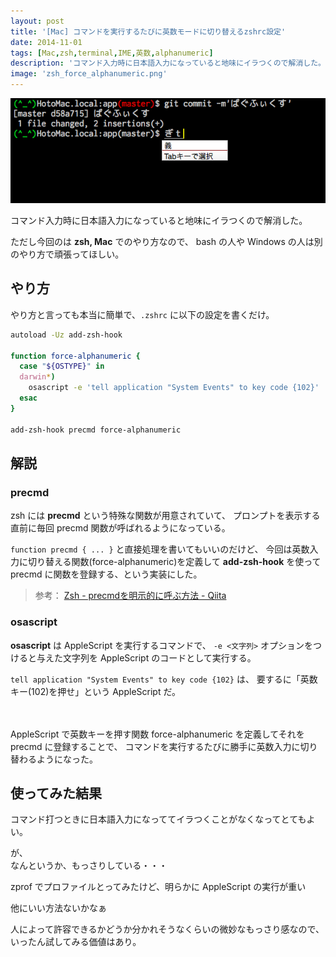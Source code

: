 ```yaml
---
layout: post
title: '[Mac] コマンドを実行するたびに英数モードに切り替えるzshrc設定'
date: 2014-11-01
tags: [Mac,zsh,terminal,IME,英数,alphanumeric]
description: 'コマンド入力時に日本語入力になっていると地味にイラつくので解消した。'
image: 'zsh_force_alphanumeric.png'
---
```


![](/images/zsh_force_alphanumeric.png)

コマンド入力時に日本語入力になっていると地味にイラつくので解消した。

ただし今回のは **zsh, Mac** でのやり方なので、
bash の人や Windows の人は別のやり方で頑張ってほしい。

## やり方
やり方と言っても本当に簡単で、`.zshrc` に以下の設定を書くだけ。

``` sh
autoload -Uz add-zsh-hook

function force-alphanumeric {
  case "${OSTYPE}" in
  darwin*)
    osascript -e 'tell application "System Events" to key code {102}'
  esac
}

add-zsh-hook precmd force-alphanumeric
```

## 解説

### precmd
zsh には **precmd** という特殊な関数が用意されていて、
プロンプトを表示する直前に毎回 precmd 関数が呼ばれるようになっている。

`function precmd { ... }` と直接処理を書いてもいいのだけど、
今回は英数入力に切り替える関数(force-alphanumeric)を定義して
**add-zsh-hook** を使って precmd に関数を登録する、という実装にした。

> 参考： [Zsh - precmdを明示的に呼ぶ方法 - Qiita](http://qiita.com/yuyuchu3333/items/b01536fa63d9f8fadf4f)

### osascript
**osascript** は AppleScript を実行するコマンドで、
`-e <文字列>` オプションをつけると与えた文字列を AppleScript のコードとして実行する。

`tell application "System Events" to key code {102}` は、
要するに「英数キー(102)を押せ」という AppleScript だ。

　

AppleScript で英数キーを押す関数 force-alphanumeric を定義してそれを precmd に登録することで、
コマンドを実行するたびに勝手に英数入力に切り替わるようになった。

## 使ってみた結果
コマンド打つときに日本語入力になっててイラつくことがなくなってとてもよい。

が、  
なんというか、もっさりしている・・・

zprof でプロファイルとってみたけど、明らかに AppleScript の実行が重い

他にいい方法ないかなぁ

人によって許容できるかどうか分かれそうなくらいの微妙なもっさり感なので、いったん試してみる価値はあり。
